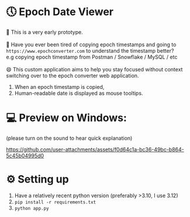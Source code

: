 # 🕔 Epoch Date Viewer
🧪 This is a very early prototype. <br><br>
🥱 Have you ever been tired of copying epoch timestamps and going to `https://www.epochconverter.com` to understand the timestamp better? <br>
e.g copying epoch timestamp from Postman / Snowflake / MySQL / etc <br><br>
😄 This custom application aims to help you stay focused without context switching over to the epoch converter web application. <br>

1. When an epoch timestamp is copied,
2. Human-readable date is displayed as mouse tooltips.
# 💻 Preview on Windows:
(please turn on the sound to hear quick explanation)

https://github.com/user-attachments/assets/f0d64c1a-bc36-49bc-b864-5c45b04995d0

# ⚙️ Setting up
1. Have a relatively recent python version (preferably >3.10, I use 3.12)
2. `pip install -r requirements.txt`
3. `python app.py`
